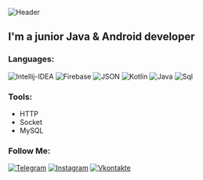 ![Header](https://media.discordapp.net/attachments/729413556700839957/824338217699639336/background.jpg?width=1440&height=267)

## I'm a junior Java & Android developer

### Languages:
![Intellij-IDEA](https://img.shields.io/badge/-IntellijIDEA-090909?style=for-the-badge&logo=IntelliJ-IDEA&logoColor=FFF)
![Firebase](https://img.shields.io/badge/-Firebase-090909?style=for-the-badge&logo=firebase)
![JSON](https://img.shields.io/badge/-JSON-090909?style=for-the-badge&logo=JSON)
![Kotlin](https://img.shields.io/badge/-Kotlin-090909?style=for-the-badge&logo=kotlin)
![Java](https://img.shields.io/badge/-Java-090909?style=for-the-badge&logo=java)
![Sql](https://img.shields.io/badge/-Sql-090909?style=for-the-badge&logo=mysql)

### Tools:
<!-- YOUTUBE:START -->
- HTTP
- Socket
- MySQL
<!-- YOUTUBE:END -->

### Follow Me:
[![Telegram](https://img.shields.io/badge/-Telegram-090909?style=for-the-badge&logo=telegram&logoColor=27A0D9)](https://t.me/zefippp)
[![Instagram](https://img.shields.io/badge/-Instagram-090909?style=for-the-badge&logo=instagram&logoColor=B4068E)](https://www.instagram.com/promise.pending)
[![Vkontakte](https://img.shields.io/badge/-Vkontakte-090909?style=for-the-badge&logo=Vk&logoColor=4F7DB3)](https://vk.com/zefippp)

